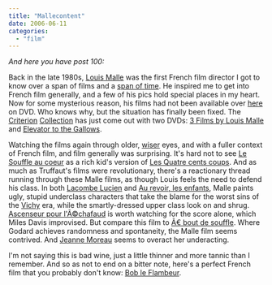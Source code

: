 ```yaml
---
title: "Mallecontent"
date: 2006-06-11
categories: 
  - "film"
---
```


_And here you have post 100:_

Back in the late 1980s, [Louis Malle](http://www.imdb.com/name/nm0001501/) was the first French film director I got to know over a span of films and a [span of time](http://www.imdb.com/title/tt0118789/quotes). He inspired me to get into French film generally, and a few of his pics hold special places in my heart. Now for some mysterious reason, his films had not been available over [here](http://en.wikipedia.org/wiki/Sparta) on DVD. Who knows why, but the situation has finally been fixed. The [Criterion](http://www.criterionco.com/) [Collection](http://en.wikipedia.org/wiki/Criterion_Collection) has just come out with two DVDs: [3 Films by Louis Malle](http://www.amazon.com/gp/redirect.html?link_code=ur2&tag=cyberkrunk09-20&camp=1789&creative=9325&location=http%3A%2F%2Fwww.amazon.com%2Fgp%2Fproduct%2FB000E1YVZK%2Fqid%3D1150037643%2Fsr%3D8-1%2Fref%3Dpd_bbs_1%3F%255Fencoding%3DUTF8%26v%3Dglance%26n%3D130) and [Elevator to the Gallows](http://www.amazon.com/gp/redirect.html?link_code=ur2&tag=cyberkrunk09-20&camp=1789&creative=9325&location=http%3A%2F%2Fwww.amazon.com%2Fgp%2Fproduct%2FB000E5LEVA%2Fqid%3D1150037643%2Fsr%3D8-2%2Fref%3Dpd_bbs_2%3F%255Fencoding%3DUTF8%26v%3Dglance%26n%3D130).

Watching the films again through older, [wiser](http://en.wikipedia.org/wiki/Irony) eyes, and with a fuller context of French film, and film generally was surprising. It's hard not to see [Le Souffle au coeur](http://www.imdb.com/title/tt0067778/) as a rich kid's version of [Les Quatre cents coups](http://www.imdb.com/title/tt0053198/). And as much as Truffaut's films were revolutionary, there's a reactionary thread running through these Malle films, as though Louis feels the need to defend his class. In both [Lacombe Lucien](http://www.imdb.com/title/tt0071733/) and [Au revoir, les enfants](http://www.imdb.com/title/tt0092593/), Malle paints ugly, stupid underclass characters that take the blame for the worst sins of the [Vichy](http://en.wikipedia.org/wiki/Vichy_France) era, while the smartly-dressed upper class look on and shrug. [Ascenseur pour l'Ã©chafaud](http://www.imdb.com/title/tt0051378/) is worth watching for the score alone, which Miles Davis improvised. But compare this film to [Ã€ bout de souffle](http://www.imdb.com/title/tt0053472/). Where Godard achieves randomness and spontaneity, the Malle film seems contrived. And [Jeanne Moreau](http://www.imdb.com/name/nm0603402/) seems to overact her underacting.

I'm not saying this is bad wine, just a little thinner and more tannic than I remember. And so as not to end on a bitter note, here's a perfect French film that you probably don't know: [Bob le Flambeur](http://www.amazon.com/gp/redirect.html?link_code=ur2&tag=cyberkrunk09-20&camp=1789&creative=9325&location=http%3A%2F%2Fwww.amazon.com%2Fgp%2Fproduct%2FB0000633SC%2Fqid%3D1150041425%2Fsr%3D8-1%2Fref%3Dpd_bbs_1%3F%255Fencoding%3DUTF8%26v%3Dglance%26n%3D130).
